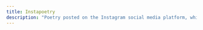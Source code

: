 ```yaml
---
title: Instapoetry
description: "Poetry posted on the Instagram social media platform, which is characterized by brief, visually appealing texts that often incorporate themes of identity, love, and society"
---
```

